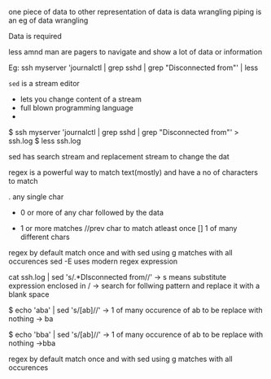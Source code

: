one piece of data to other representation of data is data wrangling 
piping is an eg of data wrangling

Data is required 

less amnd man are pagers to navigate and show a lot of data or information

Eg: ssh myserver 'journalctl | grep sshd | grep "Disconnected from"' | less


`sed` is a stream editor
- lets you change content of a stream 
- full blown programming language
-

$ ssh myserver 'journalctl | grep sshd | grep "Disconnected from"' > ssh.log
$ less ssh.log

sed has search stream and replacement stream to change the dat 

regex is a powerful way to match text(mostly) and have a no of characters to match

. any single char
* 0 or more of any char followed by the data
+ 1 or more matches //prev char to match atleast once
[] 1 of many different chars 

regex by default match once and with sed using g matches with all occurences
sed -E uses modern regex expression 

cat ssh.log | sed 's/.*DIsconnected from//' -> s means substitute expression enclosed in / 
                                            -> search for follwing pattern and replace it with a blank space

$ echo 'aba' | sed 's/[ab]//' -> 1 of many occurence of ab to be replace with nothing
-> ba

$ echo 'bba' | sed 's/[ab]//' -> 1 of many occurence of ab to be replace with nothing
->bba

regex by default match once and with sed using g matches with all occurences


